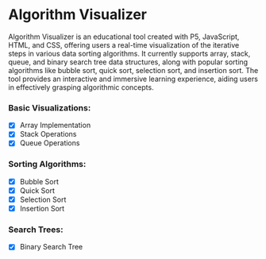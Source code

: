 # Algorithm Visualizer
Algorithm Visualizer is an educational tool created with P5, JavaScript, HTML, and CSS, offering users a real-time visualization of the iterative steps in various data sorting algorithms. It currently supports array, stack, queue, and binary search tree data structures, along with popular sorting algorithms like bubble sort, quick sort, selection sort, and insertion sort. The tool provides an interactive and immersive learning experience, aiding users in effectively grasping algorithmic concepts.

### Basic Visualizations:
- [x] Array Implementation
- [x] Stack Operations
- [x] Queue Operations

### Sorting Algorithms:
- [x] Bubble Sort
- [x] Quick Sort
- [x] Selection Sort
- [x] Insertion Sort

### Search Trees: 
- [x] Binary Search Tree
